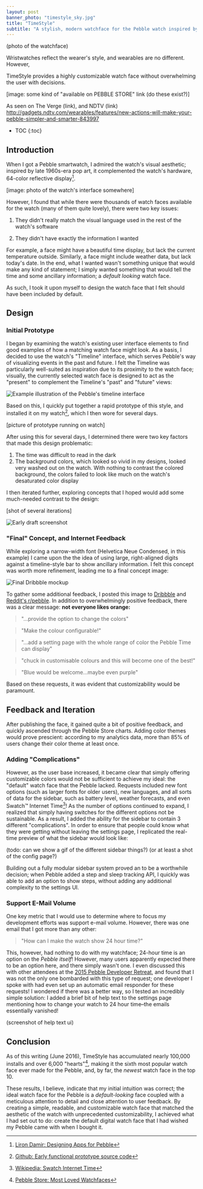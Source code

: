 ```yaml
---
layout: post
banner_photo: "timestyle_sky.jpg"
title: "TimeStyle"
subtitle: "A stylish, modern watchface for the Pebble watch inspired by the visual language of the Pebble Timeline."
---
```


(photo of the watchface)

Wristwatches reflect the wearer's style, and wearables are no different. However,


TimeStyle provides a highly customizable watch face without overwhelming the user with decisions.

[image: some kind of "available on PEBBLE STORE" link (do these exist?)]

As seen on The Verge
(link), and NDTV (link)
http://gadgets.ndtv.com/wearables/features/new-actions-will-make-your-pebble-simpler-and-smarter-843997


* TOC
{:toc}


<!-- - Intro
	- What the project is
	- Who the team members are
	- Your role and contribution on the team -->

## Introduction

<!-- - Situation
	- How/why the problem exists
	- Why the problem matters -->

When I got a Pebble smartwatch, I admired the watch's visual aesthetic; inspired by late 1960s-era pop art, it complemented the watch's hardware, 64-color reflective display[^pebbledesign].

[image: photo of the watch's interface somewhere]

However, I found that while there were thousands of watch faces available for the watch (many of them quite lovely), there were two key issues:

1. They didn't really match the visual language used in the rest of the watch's software

2. They didn't have exactly the information I wanted

For example, a face might have a beautiful time display, but lack the current temperature outside.  Similarly, a face might include weather data, but lack today's date. In the end, what I wanted wasn't something unique that would make any kind of statement; I simply wanted something that would tell the time and some ancillary information; a _default looking_ watch face.

As such, I took it upon myself to design the watch face that I felt should have been included by default.

<!-- [todo: cite this, probably from https://developer.pebble.com/community/events/developer-retreat-2015/#main-stage-presentations] -->

<!-- - Action
	- The process you and your team took to get there
	- UX Deliverables/activities done to help solve problem.
		○ Personas
		○ user research
		○ wireframes, etc -->

## Design

### Initial Prototype

I began by examining the watch's existing user interface elements to find good examples of how a matching watch face might look. As a basis, I decided to use the watch's "Timeline" interface, which serves Pebble's way of visualizing events in the past and future. I felt the Timeline was particularly well-suited as inspiration due to its proximity to the watch face; visually, the currently selected watch face is designed to act as the "present" to complement the Timeline's "past" and "future" views:

![Example illustration of the Pebble's timeline interface](/images/projects/timestyle/timeline_ex.png)

Based on this, I quickly put together a rapid prototype of this style, and installed it on my watch[^originalprototype], which I then wore for several days.

[picture of prototype running on watch]

After using this for several days, I determined there were two key factors that made this design problematic:

1. The time was difficult to read in the dark
2. The background colors, which looked so vivid in my designs, looked very washed out on the watch. With nothing to contrast the colored background, the colors failed to look like much on the watch's desaturated color display

I then iterated further, exploring concepts that I hoped would add some much-needed contrast to the design:

[shot of several iterations]

![Early draft screenshot](/images/projects/timestyle/draft1.png)

### "Final" Concept, and Internet Feedback

While exploring a narrow-width font (Helvetica Neue Condensed, in this example) I came upon the the idea of using large, right-aligned digits against a timeline-style bar to show ancillary information. I felt this concept was worth more refinement, leading me to a final concept image:

![Final Dribbble mockup](/images/projects/timestyle/dribbble_mockup.jpg)

To gather some additional feedback, I posted this image to [Dribbble](https://dribbble.com/shots/2138543-Pebble-Time-Watchface-Concept) and [Reddit's r/pebble](https://www.reddit.com/r/pebble/comments/3cjzo7/face_concept_for_a_pebble_time_face_not/). In addition to overwhelmingly positive feedback, there was a clear message: **not everyone likes orange:**

> "…provide the option to change the colors"

> "Make the colour configurable!"

> "...add a setting page with the whole range of color the Pebble Time can display"

> "chuck in customisable colours and this will become one of the best!"

> "Blue would be welcome...maybe even purple"

Based on these requests, it was evident that customizability would be paramount.
<!--
### Creating a usable settings UI

Many Pebble faces offer color customization, but due to the nature of the Pebble configuration system, most require that the user select colors, save and exit the settings page. If the user didn't like the colors, they must go back into the settings page and choose another. Instead of this, I created a selection hand-picked color schemes that I tested on my own watch for readability. Each of these is previewed in the settings page so that one doesn't have to go and commit to it before picking. In later versions, I would eventually add the ability to save, load, share, and suggest theme presets.

(todo: picture of color setting UI) -->

<!-- - Results
	- Stats, analytics
	- User testing feedback
	- Survey scores
	- What you learned from the project -->

## Feedback and Iteration

After publishing the face, it gained quite a bit of positive feedback, and quickly ascended through the Pebble Store charts. Adding color themes would prove prescient: according to my analytics data, more than 85% of users change their color theme at least once.

### Adding "Complications"

However, as the user base increased, it became clear that simply offering customizable colors would not be sufficient to achieve my ideal: the "default" watch face that the Pebble lacked. Requests included new font options (such as larger fonts for older users), new languages, and all sorts of data for the sidebar, such as battery level, weather forecasts, and even Swatch™ Internet Time[^swatchtime]! As the number of options continued to expand, I realized that simply having switches for the different options not be sustainable. As a result, I added the ability for the sidebar to contain 3 different "complications". In order to ensure that people could know what they were getting without leaving the settings page, I replicated the real-time preview of what the sidebar would look like:

(todo: can we show a gif of the different sidebar things?) (or at least a shot of the config page?)

Building out a fully modular sidebar system proved an to be a worthwhile decision; when Pebble added a step and sleep tracking API, I quickly was able to add an option to show steps, without adding any additional complexity to the settings UI.

### Support E-Mail Volume

One key metric that I would use to determine where to focus my development efforts was support e-mail volume. However, there was one email that I got more than any other:

> "How can I make the watch show 24 hour time?"

This, however, had nothing to do with my watchface; 24-hour time is an option on the *Pebble itself*! However, many users apparently expected there to be an option here, and there simply wasn't one. I even discussed this with other attendees at the [2015 Pebble Developer Retreat](https://developer.pebble.com/community/events/developer-retreat-2015/), and found that I was not the only one bombarded with this type of request; one developer I spoke with had even set up an automatic email responder for these requests! I wondered if there was a better way, so I tested an incredibly simple solution: I added a brief bit of help text to the settings page mentioning how to change your watch to 24 hour time–the emails essentially vanished!

(screenshot of help text ui)

## Conclusion

As of this writing (June 2016), TimeStyle has accumulated nearly 100,000 installs and over 6,000 "hearts"[^pebblestoremostloved], making it the sixth most popular watch face ever made for the Pebble, and, by far, the *newest* watch face in the top 10.

These results, I believe, indicate that my initial intuition was correct; the ideal watch face for the Pebble is a *default-looking* face coupled with a meticulous attention to detail and close attention to user feedback. By creating a simple, readable, and customizable watch face that matched the aesthetic of the watch with unprecedented customizability, I achieved what I had set out to do: create the default digital watch face that I had wished my Pebble came with when I bought it.

[^pebbledesign]: [Liron Damir: Designing Apps for Pebble](https://www.youtube.com/watch?v=LuiK8ZiPXr4)
[^originalprototype]: [Github: Early functional prototype source code](https://github.com/tilden/DigitalTimePebbleFace)
[^pebblestoremostloved]: [Pebble Store: Most Loved Watchfaces](https://apps.getpebble.com/en_US/collection/most-loved/watchfaces/1?dev_settings=true)
[^swatchtime]: [Wikipedia: Swatch Internet Time](https://en.wikipedia.org/wiki/Swatch_Internet_Time)


<!--
    <img class="screenshot" src="finished_mockup.jpg" width="450" height="300" alt="Mockup showing final watchface appearance" />

		<h3>Your new default watchface</h3>
Designed to blend perfectly with the aesthetic defined by the Pebble watch's &ldquo;timeline&rdquo; interface, TimeStyle offers
unprecedented style and customizability.

Unlike almost all other Pebble digital watchfaces, the time is displayed using antialiasing.
Finally, TimeStyle is completely <a href="https://github.com/freakified/TimeStylePebble">open source</a>.

<div class="section cols left_pic">
  <div>
    <img class="screenshot" src="collage.png" width="438" height="339" alt="Collage showing various ways TimeStyle can be customized" data-no-retina />
  </div>

<div class="pic_desc">
	<h3>Your watch. Your style.</h3>
   The appearance of your watch reflects your own personal style; because of this, TimeStyle is designed to
   accomodate your own personal preferences.
   <br><br>
   Don't like the preset color schemes? Choose any combination you'd like. Don't speak English? Choose from over 20 different languages.
   Don't care about the weather? Build your own sidebar layout from seven different available complications.
  </div>

<div class="section" style="margin-bottom: 1em">
	<h3>Designing TimeStyle</h3>
	<small>
    When I got a <a href="https://www.kickstarter.com/projects/597507018/pebble-time-awesome-smartwatch-no-compromises?ref=users">Pebble Time watch</a>,
     I found that, among all the various watchfaces available,
    none of them really matched the rest of the watch's aesthetic: the timeline.
  </small>
  <br>
  <small>
    The &ldquo;timeline&rdquo; is a UI introduced for the Pebble Time that visualizes <b>past</b> and <b>future</b> events,
    called &ldquo;pins&rdquo;, with the watch's face serving as the <b>present</b>.
    Pins can include weather, alarms, and calendar events:
    <br /><br />
  </small>
  <img class="screenshot" width="450" height="350" src="timeline_ex.png" alt="Example of how TimeStyle matches the Pebble's Timeline interface" /><br />
  <br />
  <small>
    While the current watchface serves to visualize the <b>present</b>, no watchfaces available looked
    anything like the timeline; I felt that an ideal watchface should feel like <b>part of the timeline</b>.
  </small>
</div>

<h3 style="margin-top: 1em">Evolution</h3>

<div class="section cols row_of_pics">
	<div>
		<img class="screenshot" width="144" height="168" src="draft1.png" alt="Early mockup 1" /><br />
		<small style="width: 180px; margin: 0px 10px">
			A very early simple digital mockup, which I felt wasn't using space effectively.
		</small>
	</div>

  <div>
		<img class="screenshot" width="144" height="168" src="draft2.png" alt="Early mockup 2" /><br />
		<small style="width: 180px; margin: 0px 10px">
      Exploring an analog-digital look, based on early graphics from the kickstarter.
		</small>
	</div>

  <div>
    <img class="screenshot" width="144" height="168" src="draft3.png" alt="Early mockup 3" /><br />
      A text-heavy concept based on the official &ldquo;cards&rdquo; ui guidelines, featuring the weather.

    <img class="screenshot" width="144" height="168" src="draft4.png" alt="Early mockup 4" /><br />
      Finally, this concept explores the idea of using large font aligned against a sidebar.

    Building upon this last concept, I switched to a thinner font and dropped the AM/PM indication. Compositing
    this into an official press photo of the Pebble Time, I posted the following mockup to
    <a href="https://dribbble.com/shots/2138543-Pebble-Time-Watchface-Concept">Dribbble</a>
    and Reddit:<br><br>

    <img class="screenshot" src="dribbble_mockup.jpg" width="400" height="300" alt="Mockup similar to final watchface" />

    On Reddit, the response was extremely positive, with the mockup becoming one of the 25 most highly voted posts of all time on <a href="http://www.reddit.com/r/pebble">r/pebble</a>.

    However, with this popularity came something I didn't anticipate -- customization requests!
    People were asking for all sorts of features; I didn't want to let them down, but
    adding the level of customization required would prove challenging to implement.

  <h3>Implementation</h3>
    Like all Pebble watchfaces, TimeStyle was written in pure C.<br><br>
  A key challenge I faced was antialiasing the digits. While the Pebble Time's screen is technically
   capable of displaying text with AA, the software does not support it.
Early on, I had wanted to include text-AA, and had planned to just bake it in by using images for the digits.
 However, that was thrown into question with all the requests for customizability -- how could I use images for the text if the background color and text color were customizable?

    <img class="screenshot" src="palswap.png" width="400" height="230" alt="Illustration of palette swapping process" />
My solution was to use palette swapping: each digit image has four colors: white (the background), black (the foreground), and two intermediate shades of grey.
Black and white are replaced with the user's chosen foreground background colors, and the R, G, and B components of these colors are averaged to determine the two closest intermediate colors.

	<h3>Release</h3>
      My efforts to satisfy the various user requests proved worthwhile; TimeStyle is currently among the 25 most popular
      watchfaces of all time, with nearly 2,000 &ldquo;hearts&rdquo; and more than 20,000 installations.
      <br><br>
      In addition, it was featured on the Pebble app store, in an <a href="https://www.youtube.com/watch?v=rIs5qNeDADQ">official promotional video</a>, and even by tech publication <i>The Verge</i>
      in their review of the Pebble Time Steel:<br><br>

    <a href="http://www.theverge.com/2015/8/6/9108023/pebble-time-steel-preorder-launch-review">
      <img class="screenshot" src="verge_article.jpg" width="634" height="683" alt="Screenshot showing TimeStyle featured in the pebble app store " />
    </a>
 -->
